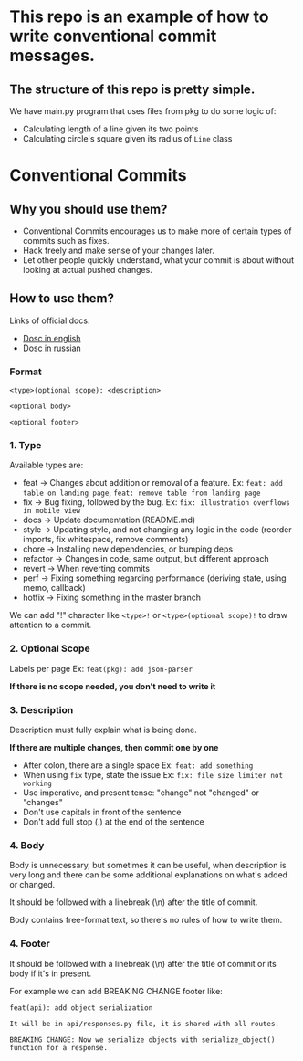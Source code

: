 # This repo is an example of how to write conventional commit messages.

## The structure of this repo is pretty simple.

We have main.py program that uses files from pkg to do some logic of:
- Calculating length of a line given its two points
- Calculating circle's square given its radius of `Line` class

# Conventional Commits

## Why you should use them?

- Conventional Commits encourages us to make more of certain types of commits such as fixes.
- Hack freely and make sense of your changes later.
- Let other people quickly understand, what your commit is about without looking at actual pushed changes.

## How to use them?

Links of official docs:
- [Dosc in english](https://www.conventionalcommits.org/en/v1.0.0/)
- [Dosc in russian](https://www.conventionalcommits.org/ru/v1.0.0/)

### Format
 
```
<type>(optional scope): <description>

<optional body>

<optional footer>
```

 
### 1. Type
 
Available types are:
 
- feat     → Changes about addition or removal of a feature. Ex: `feat: add table on landing page`, `feat: remove table from landing page`
- fix      → Bug fixing, followed by the bug. Ex: `fix: illustration overflows in mobile view`
- docs     → Update documentation (README.md)
- style    → Updating style, and not changing any logic in the code (reorder imports, fix whitespace, remove comments)
- chore    → Installing new dependencies, or bumping deps
- refactor → Changes in code, same output, but different approach
- revert   → When reverting commits
- perf     → Fixing something regarding performance (deriving state, using memo, callback)
- hotfix   → Fixing something in the master branch

We can add "!" character like `<type>!` or `<type>(optional scope)!` to draw attention to a commit.
 
### 2. Optional Scope
 
Labels per page Ex: `feat(pkg): add json-parser`
 
**If there is no scope needed, you don't need to write it**
 
### 3. Description
 
Description must fully explain what is being done.
 
**If there are multiple changes, then commit one by one**
 
- After colon, there are a single space Ex: `feat: add something`
- When using `fix` type, state the issue Ex: `fix: file size limiter not working`
- Use imperative, and present tense: "change" not "changed" or "changes"
- Don't use capitals in front of the sentence
- Don't add full stop (.) at the end of the sentence

### 4. Body

Body is unnecessary, but sometimes it can be useful, when description is very long
and there can be some additional explanations on what's added or changed.

It should be followed with a linebreak (\n) after the title of commit.

Body contains free-format text, so there's no rules of how to write them.

### 4. Footer

It should be followed with a linebreak (\n) after the title of commit or its body if it's in present.

For example we can add BREAKING CHANGE footer like:

```
feat(api): add object serialization

It will be in api/responses.py file, it is shared with all routes.

BREAKING CHANGE: Now we serialize objects with serialize_object() function for a response.
```